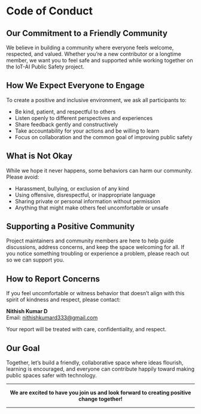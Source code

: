 # Code of Conduct

## Our Commitment to a Friendly Community

We believe in building a community where everyone feels welcome, respected, and valued. Whether you’re a new contributor or a longtime member, we want you to feel safe and supported while working together on the IoT-AI Public Safety project.

## How We Expect Everyone to Engage

To create a positive and inclusive environment, we ask all participants to:
- Be kind, patient, and respectful to others
- Listen openly to different perspectives and experiences
- Share feedback gently and constructively
- Take accountability for your actions and be willing to learn
- Focus on collaboration and the common goal of improving public safety

## What is Not Okay

While we hope it never happens, some behaviors can harm our community. Please avoid:
- Harassment, bullying, or exclusion of any kind
- Using offensive, disrespectful, or inappropriate language
- Sharing private or personal information without permission
- Anything that might make others feel uncomfortable or unsafe

## Supporting a Positive Community

Project maintainers and community members are here to help guide discussions, address concerns, and keep the space welcoming for all. If you notice something troubling or experience a problem, please reach out so we can support you.

## How to Report Concerns

If you feel uncomfortable or witness behavior that doesn’t align with this spirit of kindness and respect, please contact:

**Nithish Kumar D**  
Email: nithishkumard333@gmail.com

Your report will be treated with care, confidentiality, and respect.

## Our Goal

Together, let’s build a friendly, collaborative space where ideas flourish, learning is encouraged, and everyone can contribute happily toward making public spaces safer with technology.

---

<p align="center"><b>We are excited to have you join us and look forward to creating positive change together!</b></p>

---

